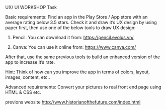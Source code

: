 ﻿UX/ UI WORKSHOP Task

Basic requirements:
Find an app in the Play Store / App store with an average rating  below 3.5 stars. Check it and draw it’s UX design by using paper first, then use one of the below tools to draw UX design:

1. Pencil: 
You can download it from: https://pencil.evolus.vn/

2. Canva: 
You can use it online from: https://www.canva.com/

After that, use the same previous tools to build an enhanced version of the app to  increase it’s rate. 

Hint:
Think of how can you improve the app in terms of colors, layout, images, content, etc..
 
Advanced requirements:
Convert your pictures to real front end page using HTML & CSS etc.

previons website http://www.historianofthefuture.com/index.html
